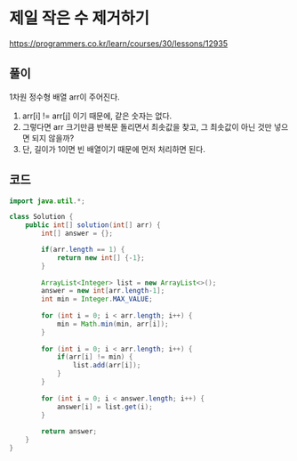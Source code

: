 # 제일 작은 수 제거하기

https://programmers.co.kr/learn/courses/30/lessons/12935

## 풀이

1차원 정수형 배열 arr이 주어진다.

1. arr[i] != arr[j] 이기 때문에, 같은 숫자는 없다.
2. 그렇다면 arr 크기만큼 반복문 돌리면서 최솟값을 찾고, 그 최솟값이 아닌 것만 넣으면 되지 않을까?
3. 단, 길이가 1이면 빈 배열이기 때문에 먼저 처리하면 된다.

## 코드

```java
import java.util.*;

class Solution {
    public int[] solution(int[] arr) {
        int[] answer = {};

        if(arr.length == 1) {
        	return new int[] {-1};
        }
        
        ArrayList<Integer> list = new ArrayList<>();
        answer = new int[arr.length-1];
        int min = Integer.MAX_VALUE;
        
        for (int i = 0; i < arr.length; i++) {
			min = Math.min(min, arr[i]);
		}
        
        for (int i = 0; i < arr.length; i++) {
			if(arr[i] != min) {
				list.add(arr[i]);
			}
		}
        
        for (int i = 0; i < answer.length; i++) {
			answer[i] = list.get(i);
		}
        
        return answer;
    }
}
```